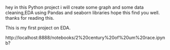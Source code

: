 hey in this Python project i will create some graph and some data cleaning,EDA using Pandas and seaborn libraries
hope this find you well.
thanks for reading this.

This is my first project on EDA.



http://localhost:8888/notebooks/2%20century%20of%20um%20race.ipynb?
